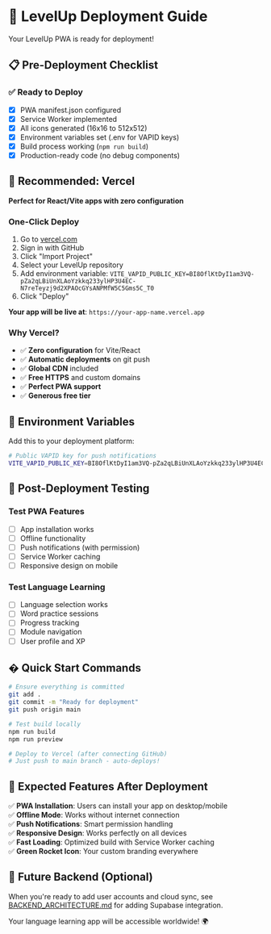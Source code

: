 # 🚀 LevelUp Deployment Guide

Your LevelUp PWA is ready for deployment! 

## 📋 Pre-Deployment Checklist

### ✅ **Ready to Deploy**
- [x] PWA manifest.json configured
- [x] Service Worker implemented
- [x] All icons generated (16x16 to 512x512)
- [x] Environment variables set (.env for VAPID keys)
- [x] Build process working (`npm run build`)
- [x] Production-ready code (no debug components)

## 🌟 **Recommended: Vercel** 

**Perfect for React/Vite apps with zero configuration**

### **One-Click Deploy**
1. Go to [vercel.com](https://vercel.com)
2. Sign in with GitHub
3. Click "Import Project"
4. Select your LevelUp repository
5. Add environment variable: `VITE_VAPID_PUBLIC_KEY=BI8OflKtDyI1am3VQ-pZa2qLBiUnXLAoYzkkq233ylHP3U4EC-N7reTeyzj9d2XPAOcGYsANPMfW5C5Gms5C_T0`
6. Click "Deploy"

**Your app will be live at**: `https://your-app-name.vercel.app`

### **Why Vercel?**
- ✅ **Zero configuration** for Vite/React
- ✅ **Automatic deployments** on git push
- ✅ **Global CDN** included
- ✅ **Free HTTPS** and custom domains
- ✅ **Perfect PWA support**
- ✅ **Generous free tier**

## 🔧 **Environment Variables**

Add this to your deployment platform:

```bash
# Public VAPID key for push notifications
VITE_VAPID_PUBLIC_KEY=BI8OflKtDyI1am3VQ-pZa2qLBiUnXLAoYzkkq233ylHP3U4EC-N7reTeyzj9d2XPAOcGYsANPMfW5C5Gms5C_T0
```

## 🎯 **Post-Deployment Testing**

### **Test PWA Features**
- [ ] App installation works
- [ ] Offline functionality
- [ ] Push notifications (with permission)
- [ ] Service Worker caching
- [ ] Responsive design on mobile

### **Test Language Learning**
- [ ] Language selection works
- [ ] Word practice sessions
- [ ] Progress tracking
- [ ] Module navigation
- [ ] User profile and XP

## � **Quick Start Commands**

```bash
# Ensure everything is committed
git add .
git commit -m "Ready for deployment"
git push origin main

# Test build locally
npm run build
npm run preview

# Deploy to Vercel (after connecting GitHub)
# Just push to main branch - auto-deploys!
```

## 📱 **Expected Features After Deployment**

✅ **PWA Installation**: Users can install your app on desktop/mobile  
✅ **Offline Mode**: Works without internet connection  
✅ **Push Notifications**: Smart permission handling  
✅ **Responsive Design**: Works perfectly on all devices  
✅ **Fast Loading**: Optimized build with Service Worker caching  
✅ **Green Rocket Icon**: Your custom branding everywhere  

## 🔮 **Future Backend (Optional)**

When you're ready to add user accounts and cloud sync, see [BACKEND_ARCHITECTURE.md](./BACKEND_ARCHITECTURE.md) for adding Supabase integration.

Your language learning app will be accessible worldwide! 🌍
